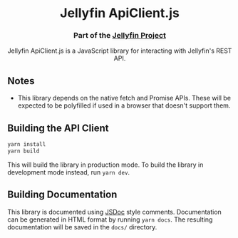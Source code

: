 <h1 align="center">Jellyfin ApiClient.js</h1>
<h3 align="center">Part of the <a href="https://jellyfin.media">Jellyfin Project</a></h3>

<p align="center">
Jellyfin ApiClient.js is a JavaScript library for interacting with Jellyfin's REST API.
</p>

## Notes

- This library depends on the native fetch and Promise APIs. These will be expected to be polyfilled if used in a browser that doesn't support them.

## Building the API Client

```sh
yarn install
yarn build
```

This will build the library in production mode. To build the library in development mode instead, run `yarn dev`.


## Building Documentation

This library is documented using [JSDoc](https://jsdoc.app/) style comments. Documentation can be generated in HTML format by running `yarn docs`. The resulting documentation will be saved in the `docs/` directory.

